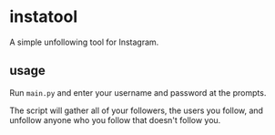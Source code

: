 # instatool
A simple unfollowing tool for Instagram.

## usage
Run `main.py` and enter your username and password at the prompts.

The script will gather all of your followers, the users you follow,
and unfollow anyone who you follow that doesn't follow you.